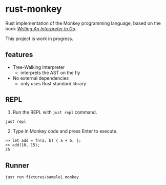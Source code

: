 # rust-monkey

Rust implementation of the Monkey programming language, based on the book *[Writing An Interpreter In Go](https://interpreterbook.com/)*.

This project is work in progress.

## features
- Tree-Walking Interpreter
  - interprets the AST on the fly
- No external dependencies
  - only uses Rust standard library

## REPL
1. Run the REPL with `just repl` command.

```bash
just repl
```

2. Type in Monkey code and press Enter to execute.

```monkey
>> let add = fn(a, b) { a + b; };
>> add(10, 15);
25
```

## Runner

```bash
just run fixtures/sample1.monkey
```
